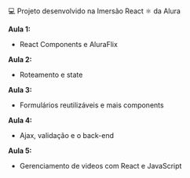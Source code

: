 💻 Projeto desenvolvido na Imersão React ⚛️ da Alura 

<strong>Aula 1:</strong>
  - React Components e AluraFlix
 
<strong>Aula 2:</strong>
  - Roteamento e state
  
<strong>Aula 3:</strong>
  - Formulários reutilizáveis e mais components
  
<strong>Aula 4:</strong>
  - Ajax, validação e o back-end
  
<strong>Aula 5:</strong>
  - Gerenciamento de videos com React e JavaScript
